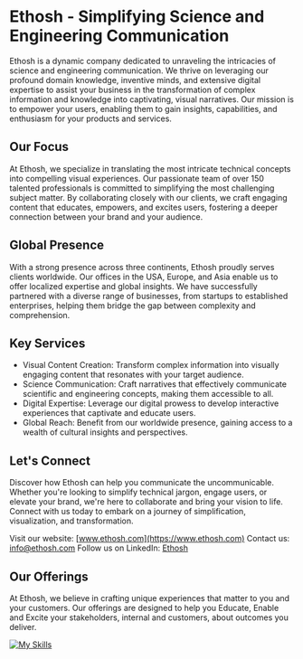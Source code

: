 # Ethosh - Simplifying Science and Engineering Communication

Ethosh is a dynamic company dedicated to unraveling the intricacies of science and engineering communication. We thrive on leveraging our profound domain knowledge, inventive minds, and extensive digital expertise to assist your business in the transformation of complex information and knowledge into captivating, visual narratives. Our mission is to empower your users, enabling them to gain insights, capabilities, and enthusiasm for your products and services.

## Our Focus

At Ethosh, we specialize in translating the most intricate technical concepts into compelling visual experiences. Our passionate team of over 150 talented professionals is committed to simplifying the most challenging subject matter. By collaborating closely with our clients, we craft engaging content that educates, empowers, and excites users, fostering a deeper connection between your brand and your audience.

## Global Presence

With a strong presence across three continents, Ethosh proudly serves clients worldwide. Our offices in the USA, Europe, and Asia enable us to offer localized expertise and global insights. We have successfully partnered with a diverse range of businesses, from startups to established enterprises, helping them bridge the gap between complexity and comprehension.

## Key Services

- Visual Content Creation: Transform complex information into visually engaging content that resonates with your target audience.
- Science Communication: Craft narratives that effectively communicate scientific and engineering concepts, making them accessible to all.
- Digital Expertise: Leverage our digital prowess to develop interactive experiences that captivate and educate users.
- Global Reach: Benefit from our worldwide presence, gaining access to a wealth of cultural insights and perspectives.

## Let's Connect

Discover how Ethosh can help you communicate the uncommunicable. Whether you're looking to simplify technical jargon, engage users, or elevate your brand, we're here to collaborate and bring your vision to life. Connect with us today to embark on a journey of simplification, visualization, and transformation.

Visit our website: [www.ethosh.com](https://www.ethosh.com)
Contact us: [info@ethosh.com](mailto:info@ethosh.com)
Follow us on LinkedIn: [Ethosh](https://www.linkedin.com/company/ethosh)

## Our Offerings
At Ethosh, we believe in crafting unique experiences that matter to you and your customers. Our offerings are designed to help you Educate, Enable and Excite your stakeholders, internal and customers, about outcomes you deliver.

[![My Skills](https://skillicons.dev/icons?i=js,html,css,java,aws,gcp,azure,react,vue,blender,unreal,unity)](https://skillicons.dev)

<!---
EthoshIT/EthoshIT is a ✨ special ✨ repository because its `README.md` (this file) appears on your GitHub profile.
You can click the Preview link to take a look at your changes.
--->
